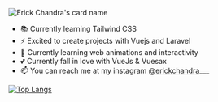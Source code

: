 ![Erick Chandra's card name](https://cardivo.vercel.app/api?name=Erick%20Chandra&description=Having%20fun%20with%20infinite%20curiousity&image=https://avatars.githubusercontent.com/u/58076160?v=4&backgroundColor=%23ecf0f1&instagram=erickchandra___&linkedin=Erick%20Chandra&github=erickchann&pattern=hideout&colorPattern=%23eaeaea)

- 📚 Currently learning Tailwind CSS
- ⚡ Excited to create projects with Vuejs and Laravel
- 🧠 Currently learning web animations and interactivity
- 💕 Currently fall in love with VueJs & Vuesax
- 📫 You can reach me at my instagram [@erickchandra___](https://instagram.com/erickchandra___)

[![Top Langs](https://github-readme-stats.vercel.app/api/top-langs/?username=erickchann&langs_count=10)](https://github.com/erickchann/erickchann)

